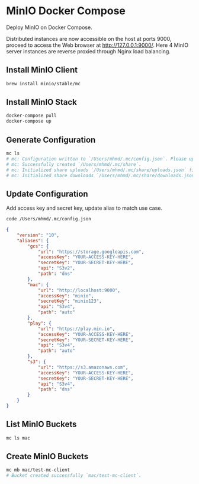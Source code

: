 # MinIO Docker Compose

Deploy MinIO on Docker Compose.

Distributed instances are now accessible on the host at ports 9000, proceed to access the Web browser at <http://127.0.0.1:9000/>. Here 4 MinIO server instances are reverse proxied through Nginx load balancing.

## Install MinIO Client

```bash
brew install minio/stable/mc
```

## Install MinIO Stack

```bash
docker-compose pull
docker-compose up
```

## Generate Configuration

```bash
mc ls
# mc: Configuration written to `/Users/mhmd/.mc/config.json`. Please update your access credentials.
# mc: Successfully created `/Users/mhmd/.mc/share`.
# mc: Initialized share uploads `/Users/mhmd/.mc/share/uploads.json` file.
# mc: Initialized share downloads `/Users/mhmd/.mc/share/downloads.json` file.
```

## Update Configuration

Add access key and secret key, update alias to match use case.

```bash
code /Users/mhmd/.mc/config.json
```

```json
{
	"version": "10",
	"aliases": {
		"gcs": {
			"url": "https://storage.googleapis.com",
			"accessKey": "YOUR-ACCESS-KEY-HERE",
			"secretKey": "YOUR-SECRET-KEY-HERE",
			"api": "S3v2",
			"path": "dns"
		},
		"mac": {
			"url": "http://localhost:9000",
			"accessKey": "minio",
			"secretKey": "minio123",
			"api": "S3v4",
			"path": "auto"
		},
		"play": {
			"url": "https://play.min.io",
			"accessKey": "YOUR-ACCESS-KEY-HERE",
			"secretKey": "YOUR-SECRET-KEY-HERE",
			"api": "S3v4",
			"path": "auto"
		},
		"s3": {
			"url": "https://s3.amazonaws.com",
			"accessKey": "YOUR-ACCESS-KEY-HERE",
			"secretKey": "YOUR-SECRET-KEY-HERE",
			"api": "S3v4",
			"path": "dns"
		}
	}
}
```

## List MinIO Buckets

```bash
mc ls mac
```

## Create MinIO Buckets

```bash
mc mb mac/test-mc-client
# Bucket created successfully `mac/test-mc-client`.
```
